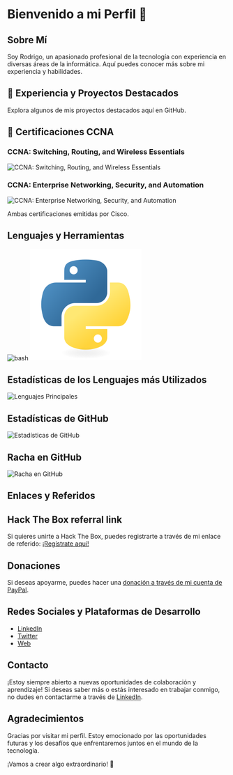 # Bienvenido a mi Perfil 👋

## Sobre Mí
Soy Rodrigo, un apasionado profesional de la tecnología con experiencia en diversas áreas de la informática. Aquí puedes conocer más sobre mi experiencia y habilidades.

## 💼 Experiencia y Proyectos Destacados
Explora algunos de mis proyectos destacados aquí en GitHub.

## 🚀 Certificaciones CCNA

### CCNA: Switching, Routing, and Wireless Essentials
![CCNA: Switching, Routing, and Wireless Essentials](https://images.credly.com/images/f4ccdba9-dd65-4349-baad-8f05df116443/CCNASRWE__1_.png)

### CCNA: Enterprise Networking, Security, and Automation
![CCNA: Enterprise Networking, Security, and Automation](https://images.credly.com/images/0a6d331e-8abf-4272-a949-33f754569a76/CCNAENSA__1_.png)

Ambas certificaciones emitidas por Cisco.

## Lenguajes y Herramientas

![bash](https://www.vectorlogo.zone/logos/gnu_bash/gnu_bash-icon.svg)
![python](https://raw.githubusercontent.com/devicons/devicon/master/icons/python/python-original.svg)
<!-- Agrega más herramientas y lenguajes aquí -->

## Estadísticas de los Lenguajes más Utilizados

![Lenguajes Principales](https://github-readme-stats.vercel.app/api/top-langs/?username=tu_usuario&layout=compact&theme=dark)

## Estadísticas de GitHub

![Estadísticas de GitHub](https://github-readme-stats.vercel.app/api?username=tu_usuario&show_icons=true&count_private=true&hide=stars&theme=dark)

## Racha en GitHub
![Racha en GitHub](https://github-readme-streak-stats.herokuapp.com/?user=tu_usuario&theme=dark)

## Enlaces y Referidos

## Hack The Box referral link

Si quieres unirte a Hack The Box, puedes registrarte a través de mi enlace de referido: [¡Regístrate aquí!](https://referral.hackthebox.com/mz7ZtlJ)

## Donaciones

Si deseas apoyarme, puedes hacer una [donación a través de mi cuenta de PayPal](https://paypal.me/tu_usuario).

## Redes Sociales y Plataformas de Desarrollo

- [LinkedIn](https://www.linkedin.com/in/rodrigo-v-695728215/ )
- [Twitter](enlace_a_tu_perfil_de_Twitter)
- [Web](https://rodrigo47363.github.io/)


## Contacto
¡Estoy siempre abierto a nuevas oportunidades de colaboración y aprendizaje! Si deseas saber más o estás interesado en trabajar conmigo, no dudes en contactarme a través de [LinkedIn](https://www.linkedin.com/in/rodrigo-v-695728215/).

## Agradecimientos
Gracias por visitar mi perfil. Estoy emocionado por las oportunidades futuras y los desafíos que enfrentaremos juntos en el mundo de la tecnología.

¡Vamos a crear algo extraordinario! 🚀
